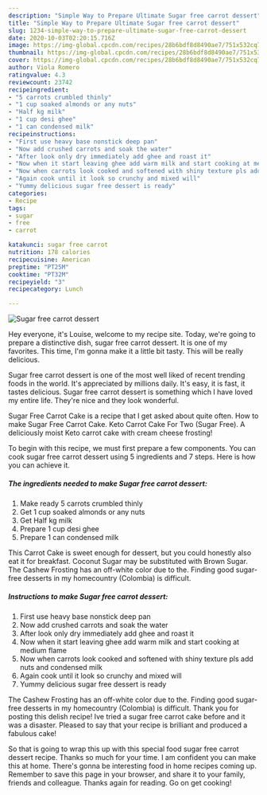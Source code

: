 ```yaml
---
description: "Simple Way to Prepare Ultimate Sugar free carrot dessert"
title: "Simple Way to Prepare Ultimate Sugar free carrot dessert"
slug: 1234-simple-way-to-prepare-ultimate-sugar-free-carrot-dessert
date: 2020-10-03T02:20:15.716Z
image: https://img-global.cpcdn.com/recipes/28b6bdf8d8490ae7/751x532cq70/sugar-free-carrot-dessert-recipe-main-photo.jpg
thumbnail: https://img-global.cpcdn.com/recipes/28b6bdf8d8490ae7/751x532cq70/sugar-free-carrot-dessert-recipe-main-photo.jpg
cover: https://img-global.cpcdn.com/recipes/28b6bdf8d8490ae7/751x532cq70/sugar-free-carrot-dessert-recipe-main-photo.jpg
author: Viola Romero
ratingvalue: 4.3
reviewcount: 23742
recipeingredient:
- "5 carrots crumbled thinly"
- "1 cup soaked almonds or any nuts"
- "Half kg milk"
- "1 cup desi ghee"
- "1 can condensed milk"
recipeinstructions:
- "First use heavy base nonstick deep pan"
- "Now add crushed carrots and soak the water"
- "After look only dry immediately add ghee and roast it"
- "Now when it start leaving ghee add warm milk and start cooking at medium flame"
- "Now when carrots look cooked and softened with shiny texture pls add nuts and condensed milk"
- "Again cook until it look so crunchy and mixed will"
- "Yummy delicious sugar free dessert is ready"
categories:
- Recipe
tags:
- sugar
- free
- carrot

katakunci: sugar free carrot 
nutrition: 178 calories
recipecuisine: American
preptime: "PT25M"
cooktime: "PT32M"
recipeyield: "3"
recipecategory: Lunch

---
```



![Sugar free carrot dessert](https://img-global.cpcdn.com/recipes/28b6bdf8d8490ae7/751x532cq70/sugar-free-carrot-dessert-recipe-main-photo.jpg)

Hey everyone, it's Louise, welcome to my recipe site. Today, we're going to prepare a distinctive dish, sugar free carrot dessert. It is one of my favorites. This time, I'm gonna make it a little bit tasty. This will be really delicious.

Sugar free carrot dessert is one of the most well liked of recent trending foods in the world. It's appreciated by millions daily. It's easy, it is fast, it tastes delicious. Sugar free carrot dessert is something which I have loved my entire life. They're nice and they look wonderful.

Sugar Free Carrot Cake is a recipe that I get asked about quite often. How to make Sugar Free Carrot Cake. Keto Carrot Cake For Two (Sugar Free). A deliciously moist Keto carrot cake with cream cheese frosting!


To begin with this recipe, we must first prepare a few components. You can cook sugar free carrot dessert using 5 ingredients and 7 steps. Here is how you can achieve it.

<!--inarticleads1-->

##### The ingredients needed to make Sugar free carrot dessert:

1. Make ready 5 carrots crumbled thinly
1. Get 1 cup soaked almonds or any nuts
1. Get Half kg milk
1. Prepare 1 cup desi ghee
1. Prepare 1 can condensed milk


This Carrot Cake is sweet enough for dessert, but you could honestly also eat it for breakfast. Coconut Sugar may be substituted with Brown Sugar. The Cashew Frosting has an off-white color due to the. Finding good sugar-free desserts in my homecountry (Colombia) is difficult. 

<!--inarticleads2-->

##### Instructions to make Sugar free carrot dessert:

1. First use heavy base nonstick deep pan
1. Now add crushed carrots and soak the water
1. After look only dry immediately add ghee and roast it
1. Now when it start leaving ghee add warm milk and start cooking at medium flame
1. Now when carrots look cooked and softened with shiny texture pls add nuts and condensed milk
1. Again cook until it look so crunchy and mixed will
1. Yummy delicious sugar free dessert is ready


The Cashew Frosting has an off-white color due to the. Finding good sugar-free desserts in my homecountry (Colombia) is difficult. Thank you for posting this delish recipe! Ive tried a sugar free carrot cake before and it was a disaster. Pleased to say that your recipe is brilliant and produced a fabulous cake! 

So that is going to wrap this up with this special food sugar free carrot dessert recipe. Thanks so much for your time. I am confident you can make this at home. There's gonna be interesting food in home recipes coming up. Remember to save this page in your browser, and share it to your family, friends and colleague. Thanks again for reading. Go on get cooking!
